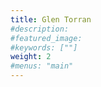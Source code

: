 ```yaml
---
title: Glen Torran
#description: 
#featured_image: 
#keywords: [""]
weight: 2
#menus: "main"
---
```

